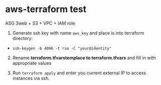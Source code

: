 # aws-terraform test
ASG 3web + S3 + VPC + IAM role

1. Generate ssh key with name `aws_key` and place is into terraform directory:

  -   `ssh-keygen -b 4096 -t rsa -C "your@identity"`

2. Rename **terraform.tfvarstemplace to terraform.tfvars** and fill in with appropriate values

3. Run `terraform apply` and enter you current external IP to access instances via ssh.
